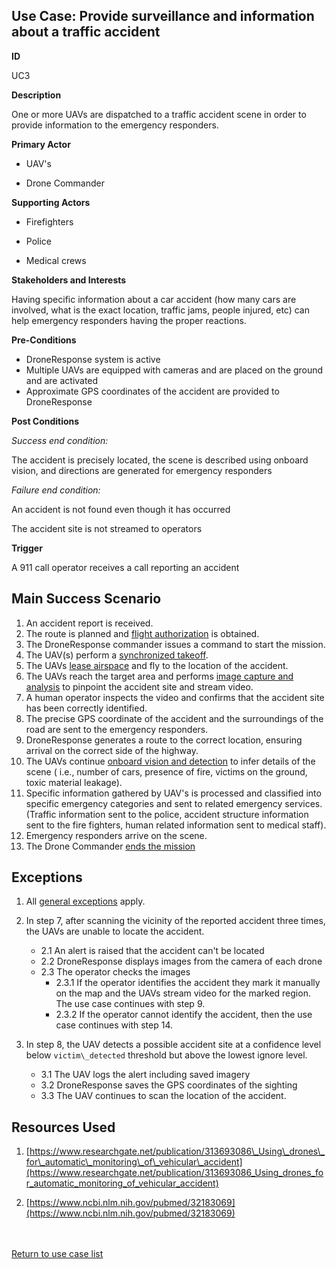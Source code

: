 ## Use Case: Provide surveillance and information about a traffic accident

**ID**

UC3

**Description**

One or more UAVs are dispatched to a traffic accident scene in order to provide information to the emergency responders.

**Primary Actor**

* UAV&#39;s

* Drone Commander

**Supporting Actors**

* Firefighters

* Police

* Medical crews

**Stakeholders and Interests**

Having specific information about a car accident (how many cars are involved, what is the exact location, traffic jams, people injured, etc) can help emergency responders having the proper reactions.

**Pre-Conditions**

- DroneResponse system is active
- Multiple UAVs are equipped with cameras and are placed on the ground and are activated
- Approximate GPS coordinates of the accident are provided to DroneResponse

**Post Conditions**

_Success end condition:_

The accident is precisely located, the scene is described using onboard vision, and directions are generated for emergency responders

_Failure end condition:_

An accident is not found even though it has occurred

The accident site is not streamed to operators

**Trigger**

A 911 call operator receives a call reporting an accident

## **Main Success Scenario**

1. An accident report is received.
2. The route is planned and [flight authorization](../supporting/FlightAuthorization.md) is obtained.
3. The DroneResponse commander issues a command to start the mission.
5. The UAV(s) perform a [synchronized takeoff](../supporting/SynchronizedTakeoff.md).
6. The UAVs [lease airspace](../supporting/LeaseAirspace.md) and fly to the location of the accident.
7. The UAVs reach the target area and performs [image capture and analysis](../supporting/ImageCaptureAndAnalysis.md) to pinpoint the accident site and stream video.
8. A human operator inspects the video and confirms that the accident site has been correctly identified. 
9. The precise GPS coordinate of the accident and the surroundings of the road are sent to the emergency responders.
10. DroneResponse generates a route to the correct location, ensuring arrival on the correct side of the highway.
11. The UAVs continue [onboard vision and detection](../supporting/OnboardVisionAndDetection.md) to infer details of the scene  ( i.e., number of cars, presence of fire, victims on the ground, toxic material leakage).
12. Specific information gathered by UAV's is processed and classified into specific emergency categories and sent to related emergency services. (Traffic information sent to the police, accident structure information sent to the fire fighters, human related information sent to medical staff).
13. Emergency responders arrive on the scene.
14. The Drone Commander [ends the mission](../supporting/EndMission.md)

## Exceptions

1. All [general exceptions](../../README.md#GeneralExceptions) apply.

2. In step 7, after scanning the vicinity of the reported accident three times, the UAVs are unable to locate the accident.
   * 2.1 An alert is raised that the accident can't be located
   * 2.2 DroneResponse displays images from the camera of each drone
   * 2.3 The operator checks the images
      * 2.3.1 If the operator identifies the accident they mark it manually on the map and the UAVs stream video for the marked region.  The use case continues with step 9.
      * 2.3.2 If the operator cannot identify the accident, then the use case continues with step 14. 

3. In step 8, the UAV detects a possible accident site at a confidence level below `victim\_detected` threshold but above the lowest ignore level.
   * 3.1 The UAV logs the alert including saved imagery
   * 3.2 DroneResponse saves the GPS coordinates of the sighting
   * 3.3 The UAV continues to scan the location of the accident. 

## Resources Used

1. [https://www.researchgate.net/publication/313693086\_Using\_drones\_for\_automatic\_monitoring\_of\_vehicular\_accident](https://www.researchgate.net/publication/313693086_Using_drones_for_automatic_monitoring_of_vehicular_accident)

2. [https://www.ncbi.nlm.nih.gov/pubmed/32183069](https://www.ncbi.nlm.nih.gov/pubmed/32183069)

<br><br>
[Return to use case list](../../README.md) 
